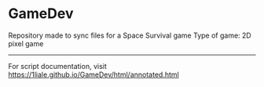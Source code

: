 # GameDev
Repository made to sync files for a Space Survival game
Type of game: 2D pixel game 

------------------------------------------------------------

For script documentation, visit https://1liale.github.io/GameDev/html/annotated.html


